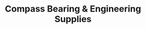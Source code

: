 ---
title: "Compass Bearing & Engineering Supplies"
url: /liverpool/compass-bearing-and-engineering-supplies/
shop: trade
---